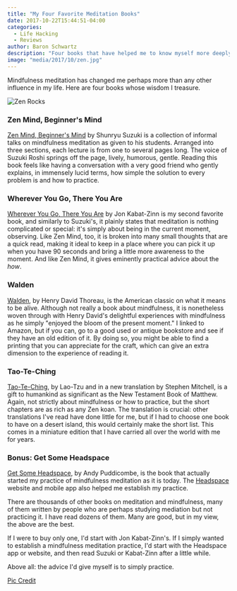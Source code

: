 ```yaml
---
title: "My Four Favorite Meditation Books"
date: 2017-10-22T15:44:51-04:00
categories:
  - Life Hacking
  - Reviews
author: Baron Schwartz
description: "Four books that have helped me to know myself more deeply."
image: "media/2017/10/zen.jpg"
---
```


Mindfulness meditation has changed me perhaps more than any other influence in
my life. Here are four books whose wisdom I treasure.

![Zen Rocks](/media/2017/10/zen.jpg)

<!--more-->

### Zen Mind, Beginner's Mind

[Zen Mind, Beginner's Mind](https://www.amazon.com/Zen-Mind-Beginners-Informal-Meditation/dp/1590308492/?tag=xaprb-220) by Shunryu Suzuki is a collection of informal talks on mindfulness meditation as given to his students. Arranged into three sections, each lecture is from one to several pages long. The voice of Suzuki Roshi springs off the page, lively, humorous, gentle. Reading this book feels like having a conversation with a very good friend who gently explains, in immensely lucid terms, how simple the solution to every problem is and how to practice.

### Wherever You Go, There You Are

[Wherever You Go, There You Are](https://www.amazon.com/Wherever-You-There-Are-Mindfulness/dp/1401307787?tag=xaprb-20)
by Jon Kabat-Zinn is my second favorite book, and similarly to Suzuki's, it
plainly states that meditation is nothing complicated or special: it's simply
about being in the current moment, observing. Like Zen Mind, too, it is broken
into many small thoughts that are a quick read, making it ideal to keep in a
place where you can pick it up when you have 90 seconds and bring a little more
awareness to the moment. And like Zen Mind, it gives eminently practical advice
about the *how*.

### Walden

[Walden](https://www.amazon.com/Walden-Woods-Henry-David-Thoreau/dp/1546561129/?tag=xaprb-20), by
Henry David Thoreau, is the American classic on what it means to be alive.
Although not really a book about mindfulness, it is nonetheless woven through
with Henry David's delightful experiences with mindfulness as he simply "enjoyed
the bloom of the present moment." I linked to Amazon, but if you can, go to a
good used or antique bookstore and see if they have an old edition of it. By
doing so, you might be able to find a printing that you can appreciate for the
craft, which can give an extra dimension to the experience of reading it.

### Tao-Te-Ching

[Tao-Te-Ching](https://www.amazon.com/Tao-Te-Ching-Perennial-Classics/dp/0061142662/?tag=xaprb-20), by
Lao-Tzu and in a new translation by Stephen Mitchell, is a gift to humankind as significant
as the New Testament Book of Matthew. Again, not strictly about mindfulness or
how to practice, but the short chapters are as rich as any Zen koan. The
translation is crucial: other translations I've read have done little for me,
but if I had to choose one book to have on a desert island, this would certainly
make the short list. This comes in a miniature edition that I have carried all
over the world with me for years.

### Bonus: Get Some Headspace

[Get Some
Headspace](https://www.amazon.com/Get-Some-Headspace-Difference-Puddicombe/dp/B00DO8Q33I/?tag=xaprb-20),
by Andy Puddicombe, is the book that actually started my practice of mindfulness
meditation as it is today. The [Headspace](https://www.headspace.com/) website
and mobile app also helped me establish my practice.

There are thousands of other books on meditation and mindfulness, many of them
written by people who are perhaps studying mediation but not practicing it. I
have read dozens of them. Many are good, but in my view, the above are the best.

If I were to buy only one, I'd start with Jon Kabat-Zinn's. If I simply wanted
to establish a mindfulness meditation practice, I'd start with the Headspace app
or website, and then read Suzuki or Kabat-Zinn after a little while.

Above all: the advice I'd give myself is to simply practice.

[Pic Credit](https://pixabay.com/en/zen-garden-meditation-monk-stones-2040340/)
